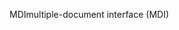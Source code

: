 <span data-ttu-id="5022d-101">MDI</span><span class="sxs-lookup"><span data-stu-id="5022d-101">multiple-document interface (MDI)</span></span>